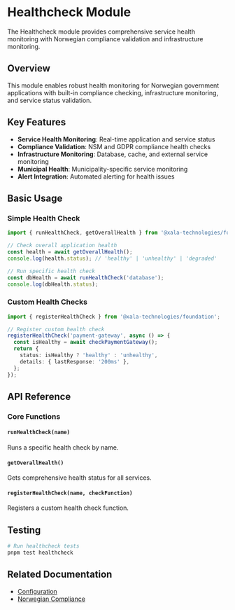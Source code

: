 # Healthcheck Module

The Healthcheck module provides comprehensive service health monitoring with Norwegian compliance validation and infrastructure monitoring.

## Overview

This module enables robust health monitoring for Norwegian government applications with built-in compliance checking, infrastructure monitoring, and service status validation.

## Key Features

- **Service Health Monitoring**: Real-time application and service status
- **Compliance Validation**: NSM and GDPR compliance health checks
- **Infrastructure Monitoring**: Database, cache, and external service monitoring
- **Municipal Health**: Municipality-specific service monitoring
- **Alert Integration**: Automated alerting for health issues

## Basic Usage

### Simple Health Check

```typescript
import { runHealthCheck, getOverallHealth } from '@xala-technologies/foundation';

// Check overall application health
const health = await getOverallHealth();
console.log(health.status); // 'healthy' | 'unhealthy' | 'degraded'

// Run specific health check
const dbHealth = await runHealthCheck('database');
console.log(dbHealth.status);
```

### Custom Health Checks

```typescript
import { registerHealthCheck } from '@xala-technologies/foundation';

// Register custom health check
registerHealthCheck('payment-gateway', async () => {
  const isHealthy = await checkPaymentGateway();
  return {
    status: isHealthy ? 'healthy' : 'unhealthy',
    details: { lastResponse: '200ms' },
  };
});
```

## API Reference

### Core Functions

#### `runHealthCheck(name)`

Runs a specific health check by name.

#### `getOverallHealth()`

Gets comprehensive health status for all services.

#### `registerHealthCheck(name, checkFunction)`

Registers a custom health check function.

## Testing

```bash
# Run healthcheck tests
pnpm test healthcheck
```

## Related Documentation

- [Configuration](../config-loader/README.md)
- [Norwegian Compliance](../../compliance/norwegian-compliance.md)
